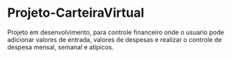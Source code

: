 # Projeto-CarteiraVirtual

Projeto em desenvolvimento, para controle financeiro onde o usuario pode adicionar valores de entrada, valores de despesas e realizar o controle de despesa mensal, semanal e atipicos.
